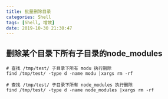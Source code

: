 ```yaml
---
title: 批量删除目录
categories: Shell
tags: [Shell, 增效]
date: 2019-10-30 21:30:47
---
```

## 删除某个目录下所有子目录的node_modules

```
# 查找 /tmp/test/ 子目录下所有 modu 执行删除
find /tmp/test/ -type d -name modu |xargs rm -rf
```

```
# 查找 /tmp/test/ 子目录下所有 node_modules 执行删除
find /tmp/test/ -type d -name node_modules |xargs rm -rf
```
